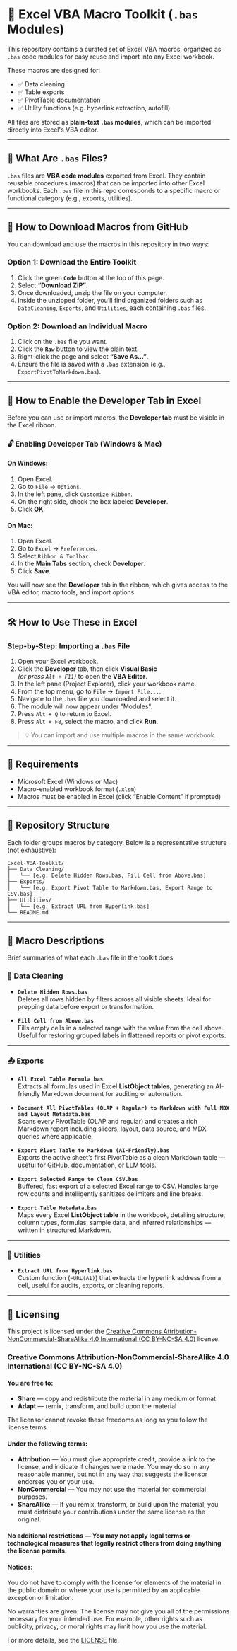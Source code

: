 # 📘 Excel VBA Macro Toolkit (`.bas` Modules)

This repository contains a curated set of Excel VBA macros, organized as `.bas` code modules for easy reuse and import into any Excel workbook.

These macros are designed for:
- ✅ Data cleaning
- ✅ Table exports
- ✅ PivotTable documentation
- ✅ Utility functions (e.g. hyperlink extraction, autofill)

All files are stored as **plain-text `.bas` modules**, which can be imported directly into Excel's VBA editor.

---

## 📂 What Are `.bas` Files?

`.bas` files are **VBA code modules** exported from Excel. They contain reusable procedures (macros) that can be imported into other Excel workbooks. Each `.bas` file in this repo corresponds to a specific macro or functional category (e.g., exports, utilities).

---

## 💾 How to Download Macros from GitHub

You can download and use the macros in this repository in two ways:

### Option 1: Download the Entire Toolkit
1. Click the green **`Code`** button at the top of this page.
2. Select **“Download ZIP”**.
3. Once downloaded, unzip the file on your computer.
4. Inside the unzipped folder, you’ll find organized folders such as `DataCleaning`, `Exports`, and `Utilities`, each containing `.bas` files.

### Option 2: Download an Individual Macro
1. Click on the `.bas` file you want.
2. Click the **`Raw`** button to view the plain text.
3. Right-click the page and select **“Save As…”**.
4. Ensure the file is saved with a `.bas` extension (e.g., `ExportPivotToMarkdown.bas`).

---

## 🧰 How to Enable the Developer Tab in Excel

Before you can use or import macros, the **Developer tab** must be visible in the Excel ribbon.

### 🔓 Enabling Developer Tab (Windows & Mac)

#### On Windows:
1. Open Excel.
2. Go to `File` → `Options`.
3. In the left pane, click `Customize Ribbon`.
4. On the right side, check the box labeled **Developer**.
5. Click **OK**.

#### On Mac:
1. Open Excel.
2. Go to `Excel` → `Preferences`.
3. Select `Ribbon & Toolbar`.
4. In the **Main Tabs** section, check **Developer**.
5. Click **Save**.

You will now see the **Developer** tab in the ribbon, which gives access to the VBA editor, macro tools, and import options.

---

## 🛠️ How to Use These in Excel

### Step-by-Step: Importing a `.bas` File

1. Open your Excel workbook.
2. Click the **Developer** tab, then click **Visual Basic**  
   *(or press `Alt + F11`)* to open the **VBA Editor**.
3. In the left pane (Project Explorer), click your workbook name.
4. From the top menu, go to `File` → `Import File...`.
5. Navigate to the `.bas` file you downloaded and select it.
6. The module will now appear under "Modules".
7. Press `Alt + Q` to return to Excel.
8. Press `Alt + F8`, select the macro, and click **Run**.

> 💡 You can import and use multiple macros in the same workbook.

---

## 🚀 Requirements

- Microsoft Excel (Windows or Mac)
- Macro-enabled workbook format (`.xlsm`)
- Macros must be enabled in Excel (click “Enable Content” if prompted)

---

## 📁 Repository Structure

Each folder groups macros by category. Below is a representative structure (not exhaustive):

```text
Excel-VBA-Toolkit/
├── Data Cleaning/
│   └── [e.g. Delete Hidden Rows.bas, Fill Cell from Above.bas]
├── Exports/
│   └── [e.g. Export Pivot Table to Markdown.bas, Export Range to CSV.bas]
├── Utilities/
│   └── [e.g. Extract URL from Hyperlink.bas]
└── README.md
```

---

## 📌 Macro Descriptions

Brief summaries of what each `.bas` file in the toolkit does:

### 🔄 Data Cleaning

- **`Delete Hidden Rows.bas`**  
  Deletes all rows hidden by filters across all visible sheets. Ideal for prepping data before export or transformation.

- **`Fill Cell from Above.bas`**  
  Fills empty cells in a selected range with the value from the cell above. Useful for restoring grouped labels in flattened reports or pivot exports.

---

### 📤 Exports

- **`All Excel Table Formula.bas`**  
  Extracts all formulas used in Excel **ListObject tables**, generating an AI-friendly Markdown document for auditing or automation.

- **`Document All PivotTables (OLAP + Regular) to Markdown with Full MDX and Layout Metadata.bas`**  
  Scans every PivotTable (OLAP and regular) and creates a rich Markdown report including slicers, layout, data source, and MDX queries where applicable.

- **`Export Pivot Table to Markdown (AI-Friendly).bas`**  
  Exports the active sheet’s first PivotTable as a clean Markdown table — useful for GitHub, documentation, or LLM tools.

- **`Export Selected Range to Clean CSV.bas`**  
  Buffered, fast export of a selected Excel range to CSV. Handles large row counts and intelligently sanitizes delimiters and line breaks.

- **`Export Table Metadata.bas`**  
  Maps every Excel **ListObject table** in the workbook, detailing structure, column types, formulas, sample data, and inferred relationships — written in structured Markdown.

---

### 🧠 Utilities

- **`Extract URL from Hyperlink.bas`**  
  Custom function (`=URL(A1)`) that extracts the hyperlink address from a cell, useful for audits, exports, or cleaning reports.

---

## 📄 Licensing

This project is licensed under the [Creative Commons Attribution-NonCommercial-ShareAlike 4.0 International (CC BY-NC-SA 4.0)](https://creativecommons.org/licenses/by-nc-sa/4.0/) license.

### Creative Commons Attribution-NonCommercial-ShareAlike 4.0 International (CC BY-NC-SA 4.0)

#### You are free to:
- **Share** — copy and redistribute the material in any medium or format
- **Adapt** — remix, transform, and build upon the material

The licensor cannot revoke these freedoms as long as you follow the license terms.

#### Under the following terms:
- **Attribution** — You must give appropriate credit, provide a link to the license, and indicate if changes were made. You may do so in any reasonable manner, but not in any way that suggests the licensor endorses you or your use.
- **NonCommercial** — You may not use the material for commercial purposes.
- **ShareAlike** — If you remix, transform, or build upon the material, you must distribute your contributions under the same license as the original.

#### No additional restrictions — You may not apply legal terms or technological measures that legally restrict others from doing anything the license permits.

#### Notices:
You do not have to comply with the license for elements of the material in the public domain or where your use is permitted by an applicable exception or limitation.

No warranties are given. The license may not give you all of the permissions necessary for your intended use. For example, other rights such as publicity, privacy, or moral rights may limit how you use the material.

For more details, see the [LICENSE](https://creativecommons.org/licenses/by-nc-sa/4.0/legalcode) file.